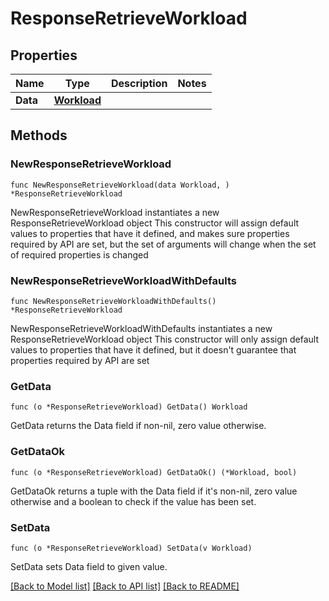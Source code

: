 # ResponseRetrieveWorkload

## Properties

Name | Type | Description | Notes
------------ | ------------- | ------------- | -------------
**Data** | [**Workload**](Workload.md) |  | 

## Methods

### NewResponseRetrieveWorkload

`func NewResponseRetrieveWorkload(data Workload, ) *ResponseRetrieveWorkload`

NewResponseRetrieveWorkload instantiates a new ResponseRetrieveWorkload object
This constructor will assign default values to properties that have it defined,
and makes sure properties required by API are set, but the set of arguments
will change when the set of required properties is changed

### NewResponseRetrieveWorkloadWithDefaults

`func NewResponseRetrieveWorkloadWithDefaults() *ResponseRetrieveWorkload`

NewResponseRetrieveWorkloadWithDefaults instantiates a new ResponseRetrieveWorkload object
This constructor will only assign default values to properties that have it defined,
but it doesn't guarantee that properties required by API are set

### GetData

`func (o *ResponseRetrieveWorkload) GetData() Workload`

GetData returns the Data field if non-nil, zero value otherwise.

### GetDataOk

`func (o *ResponseRetrieveWorkload) GetDataOk() (*Workload, bool)`

GetDataOk returns a tuple with the Data field if it's non-nil, zero value otherwise
and a boolean to check if the value has been set.

### SetData

`func (o *ResponseRetrieveWorkload) SetData(v Workload)`

SetData sets Data field to given value.



[[Back to Model list]](../README.md#documentation-for-models) [[Back to API list]](../README.md#documentation-for-api-endpoints) [[Back to README]](../README.md)


